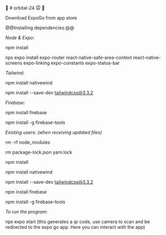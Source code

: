 :dancers: # orbital-24 :mouse: :hamster:


Download ExpoGo from app store


@@Installing dependencies:@@


*Node & Expo:*

npm install

npx expo install expo-router react-native-safe-area-context react-native-screens expo-linking expo-constants expo-status-bar



*Tailwind:*


npm install nativewind


npm install --save-dev tailwindcss@3.3.2



*Firebase:*


npm install firebase


npm install -g firebase-tools




*Existing users: (when receiving updated files)*


rm -rf node_modules


rm package-lock.json yarn.lock


npm install


npm install nativewind


npm install --save-dev tailwindcss@3.3.2


npm install firebase


npm install -g firebase-tools



*To run the program:*


npx expo start
(this generates a qr code, use camera to scan and be redirected to the expo go app. Here you can interact with the app)
